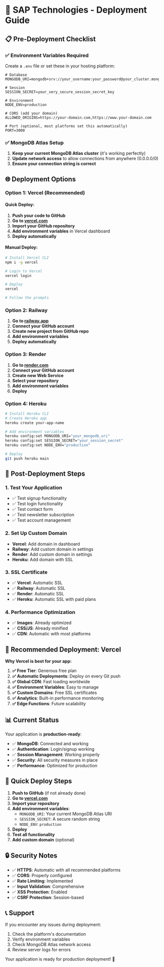 # 🚀 SAP Technologies - Deployment Guide

## 📋 Pre-Deployment Checklist

### ✅ Environment Variables Required
Create a `.env` file or set these in your hosting platform:

```env
# Database
MONGODB_URI=mongodb+srv://your_username:your_password@your_cluster.mongodb.net/sap_technologies

# Session
SESSION_SECRET=your_very_secure_session_secret_key

# Environment
NODE_ENV=production

# CORS (add your domain)
ALLOWED_ORIGINS=https://your-domain.com,https://www.your-domain.com

# Port (optional, most platforms set this automatically)
PORT=3000
```

### ✅ MongoDB Atlas Setup
1. **Keep your current MongoDB Atlas cluster** (it's working perfectly)
2. **Update network access** to allow connections from anywhere (0.0.0.0/0)
3. **Ensure your connection string is correct**

## 🌐 Deployment Options

### **Option 1: Vercel (Recommended)**

#### Quick Deploy:
1. **Push your code to GitHub**
2. **Go to [vercel.com](https://vercel.com)**
3. **Import your GitHub repository**
4. **Add environment variables** in Vercel dashboard
5. **Deploy automatically**

#### Manual Deploy:
```bash
# Install Vercel CLI
npm i -g vercel

# Login to Vercel
vercel login

# Deploy
vercel

# Follow the prompts
```

### **Option 2: Railway**

1. **Go to [railway.app](https://railway.app)**
2. **Connect your GitHub account**
3. **Create new project from GitHub repo**
4. **Add environment variables**
5. **Deploy automatically**

### **Option 3: Render**

1. **Go to [render.com](https://render.com)**
2. **Connect your GitHub account**
3. **Create new Web Service**
4. **Select your repository**
5. **Add environment variables**
6. **Deploy**

### **Option 4: Heroku**

```bash
# Install Heroku CLI
# Create Heroku app
heroku create your-app-name

# Add environment variables
heroku config:set MONGODB_URI="your_mongodb_uri"
heroku config:set SESSION_SECRET="your_session_secret"
heroku config:set NODE_ENV="production"

# Deploy
git push heroku main
```

## 🔧 Post-Deployment Steps

### 1. **Test Your Application**
- ✅ Test signup functionality
- ✅ Test login functionality
- ✅ Test contact form
- ✅ Test newsletter subscription
- ✅ Test account management

### 2. **Set Up Custom Domain**
- **Vercel**: Add domain in dashboard
- **Railway**: Add custom domain in settings
- **Render**: Add custom domain in settings
- **Heroku**: Add domain with SSL

### 3. **SSL Certificate**
- ✅ **Vercel**: Automatic SSL
- ✅ **Railway**: Automatic SSL
- ✅ **Render**: Automatic SSL
- ✅ **Heroku**: Automatic SSL with paid plans

### 4. **Performance Optimization**
- ✅ **Images**: Already optimized
- ✅ **CSS/JS**: Already minified
- ✅ **CDN**: Automatic with most platforms

## 🎯 Recommended Deployment: Vercel

**Why Vercel is best for your app:**

1. **✅ Free Tier**: Generous free plan
2. **✅ Automatic Deployments**: Deploy on every Git push
3. **✅ Global CDN**: Fast loading worldwide
4. **✅ Environment Variables**: Easy to manage
5. **✅ Custom Domains**: Free SSL certificates
6. **✅ Analytics**: Built-in performance monitoring
7. **✅ Edge Functions**: Future scalability

## 📊 Current Status

Your application is **production-ready**:
- ✅ **MongoDB**: Connected and working
- ✅ **Authentication**: Login/signup working
- ✅ **Session Management**: Working properly
- ✅ **Security**: All security measures in place
- ✅ **Performance**: Optimized for production

## 🚀 Quick Deploy Steps

1. **Push to GitHub** (if not already done)
2. **Go to [vercel.com](https://vercel.com)**
3. **Import your repository**
4. **Add environment variables**:
   - `MONGODB_URI`: Your current MongoDB Atlas URI
   - `SESSION_SECRET`: A secure random string
   - `NODE_ENV`: `production`
5. **Deploy**
6. **Test all functionality**
7. **Add custom domain** (optional)

## 🔒 Security Notes

- ✅ **HTTPS**: Automatic with all recommended platforms
- ✅ **CORS**: Properly configured
- ✅ **Rate Limiting**: Implemented
- ✅ **Input Validation**: Comprehensive
- ✅ **XSS Protection**: Enabled
- ✅ **CSRF Protection**: Session-based

## 📞 Support

If you encounter any issues during deployment:
1. Check the platform's documentation
2. Verify environment variables
3. Check MongoDB Atlas network access
4. Review server logs for errors

Your application is ready for production deployment! 🎉 